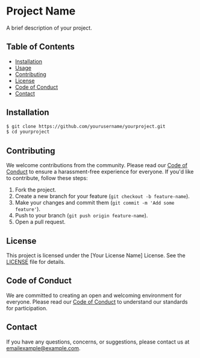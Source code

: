# Project Name

A brief description of your project.

## Table of Contents

- [Installation](#installation)
- [Usage](#usage)
- [Contributing](#contributing)
- [License](#license)
- [Code of Conduct](#code-of-conduct)
- [Contact](#contact)

## Installation

```sh
$ git clone https://github.com/yourusername/yourproject.git
$ cd yourproject
```

## Contributing

We welcome contributions from the community. Please read our [Code of Conduct](#code-of-conduct) to ensure a harassment-free experience for everyone. If you'd like to contribute, follow these steps:

1. Fork the project.
2. Create a new branch for your feature (`git checkout -b feature-name`).
3. Make your changes and commit them (`git commit -m 'Add some feature'`).
4. Push to your branch (`git push origin feature-name`).
5. Open a pull request.

## License

This project is licensed under the [Your License Name] License. See the [LICENSE](LICENSE) file for details.

## Code of Conduct

We are committed to creating an open and welcoming environment for everyone. Please read our [Code of Conduct](CODE_OF_CONDUCT.md) to understand our standards for participation.

## Contact

If you have any questions, concerns, or suggestions, please contact us at emailexample@example.com.
